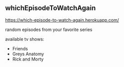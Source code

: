 ## whichEpisodeToWatchAgain

https://which-episode-to-watch-again.herokuapp.com/

random episodes from your favorite series

available tv shows:
- Friends
- Greys Anatomy
- Rick and Morty


